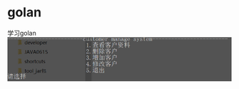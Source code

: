 # golan
学习golan 
![Image text](https://github.com/wen-xian-sheng/golan/blob/master/%E6%8D%95%E8%8E%B7.PNG)
